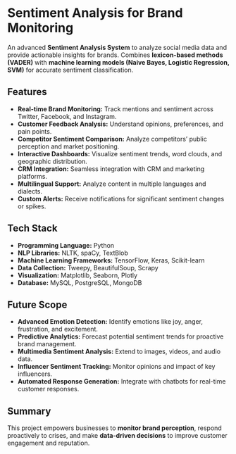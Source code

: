 # Sentiment Analysis for Brand Monitoring

An advanced **Sentiment Analysis System** to analyze social media data and provide actionable insights for brands. Combines **lexicon-based methods (VADER)** with **machine learning models (Naive Bayes, Logistic Regression, SVM)** for accurate sentiment classification.

## Features
- **Real-time Brand Monitoring:** Track mentions and sentiment across Twitter, Facebook, and Instagram.
- **Customer Feedback Analysis:** Understand opinions, preferences, and pain points.
- **Competitor Sentiment Comparison:** Analyze competitors’ public perception and market positioning.
- **Interactive Dashboards:** Visualize sentiment trends, word clouds, and geographic distribution.
- **CRM Integration:** Seamless integration with CRM and marketing platforms.
- **Multilingual Support:** Analyze content in multiple languages and dialects.
- **Custom Alerts:** Receive notifications for significant sentiment changes or spikes.

## Tech Stack
- **Programming Language:** Python
- **NLP Libraries:** NLTK, spaCy, TextBlob
- **Machine Learning Frameworks:** TensorFlow, Keras, Scikit-learn
- **Data Collection:** Tweepy, BeautifulSoup, Scrapy
- **Visualization:** Matplotlib, Seaborn, Plotly
- **Database:** MySQL, PostgreSQL, MongoDB

## Future Scope
- **Advanced Emotion Detection:** Identify emotions like joy, anger, frustration, and excitement.
- **Predictive Analytics:** Forecast potential sentiment trends for proactive brand management.
- **Multimedia Sentiment Analysis:** Extend to images, videos, and audio data.
- **Influencer Sentiment Tracking:** Monitor opinions and impact of key influencers.
- **Automated Response Generation:** Integrate with chatbots for real-time customer responses.

## Summary
This project empowers businesses to **monitor brand perception**, respond proactively to crises, and make **data-driven decisions** to improve customer engagement and reputation.

